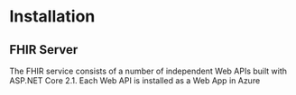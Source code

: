 # Installation

## FHIR Server

The FHIR service consists of a number of independent Web APIs built with ASP.NET Core 2.1. Each Web API is installed as a Web App in Azure 



